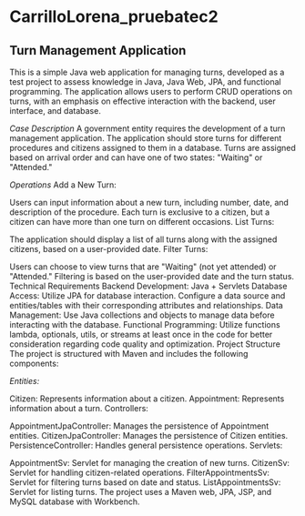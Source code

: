 # CarrilloLorena_pruebatec2

## Turn Management Application
This is a simple Java web application for managing turns, developed as a test project to assess knowledge in Java, Java Web, JPA, and functional programming. The application allows users to perform CRUD operations on turns, with an emphasis on effective interaction with the backend, user interface, and database.

*Case Description*
A government entity requires the development of a turn management application. The application should store turns for different procedures and citizens assigned to them in a database. Turns are assigned based on arrival order and can have one of two states: "Waiting" or "Attended."

*Operations*
Add a New Turn:

Users can input information about a new turn, including number, date, and description of the procedure.
Each turn is exclusive to a citizen, but a citizen can have more than one turn on different occasions.
List Turns:

The application should display a list of all turns along with the assigned citizens, based on a user-provided date.
Filter Turns:

Users can choose to view turns that are "Waiting" (not yet attended) or "Attended."
Filtering is based on the user-provided date and the turn status.
Technical Requirements
Backend Development: Java + Servlets
Database Access: Utilize JPA for database interaction. Configure a data source and entities/tables with their corresponding attributes and relationships.
Data Management: Use Java collections and objects to manage data before interacting with the database.
Functional Programming: Utilize functions lambda, optionals, utils, or streams at least once in the code for better consideration regarding code quality and optimization.
Project Structure
The project is structured with Maven and includes the following components:

*Entities:*

Citizen: Represents information about a citizen.
Appointment: Represents information about a turn.
Controllers:

AppointmentJpaController: Manages the persistence of Appointment entities.
CitizenJpaController: Manages the persistence of Citizen entities.
PersistenceController: Handles general persistence operations.
Servlets:

AppointmentSv: Servlet for managing the creation of new turns.
CitizenSv: Servlet for handling citizen-related operations.
FilterAppointmentsSv: Servlet for filtering turns based on date and status.
ListAppointmentsSv: Servlet for listing turns.
The project uses a Maven web, JPA, JSP, and MySQL database with Workbench.
